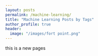 ```yaml
---
layout: posts
permalink: /machine-learning/
title: "Machine Learning Posts by Tags"
author_profile: true
header:
  image: "/images/fort point.png"
---
```

this is a new pages
